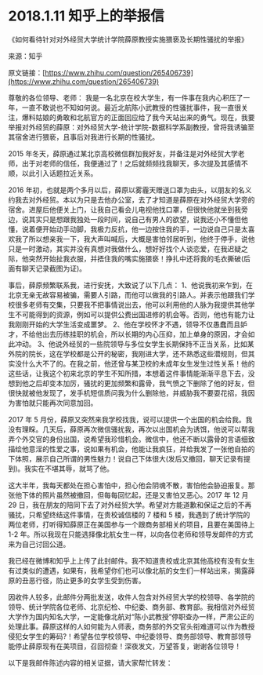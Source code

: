 # 2018.1.11 知乎上的举报信

《如何看待针对对外经贸大学统计学院薛原教授实施猥亵及长期性骚扰的举报》

来源：知乎

原文链接：[https://www.zhihu.com/question/265406739](https://www.zhihu.com/question/265406739)

尊敬的各位领导、老师： 我是一名北京在校大学生，有一件事在我内心积压了一年，一直不敢说也不知如何说。最近北航陈小武教授的性骚扰事件，我一直很关注，爆料姑娘的勇敢和北航官方的正面回应给了我今天站出来的勇气。现在，我要举报对外经贸的薛原：对外经贸大学-统计学院-数据科学系副教授，曾将我诱骗至其宿舍进行猥亵，且事后对我进行长期的性骚扰。

2015 年冬天，薛原通过某北京高校微信群加我好友，并备注是对外经贸大学老师，出于对老师的信任，我便通过了！之后就频频找我聊天，多次提及其感情不顺，以此引入话题拉近关系。

2016 年初，也就是两个多月以后，薛原以雾霾天赠送口罩为由头，以朋友的名义约我去对外经贸。本以为只是去他办公室，去了才知道是薛原在对外经贸大学旁的宿舍。进屋后他便关上门，让我自己看会儿电视他找口罩，但很快他就坐到我旁边，说其实只是想跟我独处一段时间，说自己有男人的欲望，说我还小不懂但他懂，说着便开始动手动脚，我极力反抗，他一边按住我的手，一边说自己只是太喜欢我了所以想亲我一下，我大声叫喊后，大概是害怕邻居听到，他终于停手，说他只是一时激动，其实并没有真想对我做什么，想好好找个人谈恋爱，在我迟疑之际，他突然开始扯我衣服，并捂住我的嘴实施猥亵！挣扎中还将我的毛衣撕破\(后面有聊天记录截图为证\)。

事后，薛原频繁联系我，进行安抚，大致说了以下几点： 1、他说我初来乍到，在北京无亲无故容易被骗，需要人引路，而他可以做我的引路人。并表示他跟我们学校很多老师有交集，只要我不把事情说出去，他可以利用他的人脉为我提供其他学生不可能得到的资源，例如可以提供公费出国进修的机会等。否则，他也有能力让我刚刚开始的大学生活变成噩梦。 2、他在学校怀才不遇，领导不仅愚蠢而且妒才，不给他出去历练挂职的机会，所以长期的内心压抑，加上单身的原因，才会如此冲动。 3、他说外经贸的一些院领导与多位女学生长期保持不正当关系，比如某外院的院长，这在学校都是公开的秘密，我刚进大学，还不熟悉这些潜规则，但其实没什么大不了的。在我之前，他还曾与某卫校的未成年女生发生过性关系！他的这些话，让我这个初来北京的学生不知所措，本想着这件事情能渐渐平息下去，没想到他之后却变本加厉，骚扰的更加频繁和露骨，我气愤之下删除了他的好友，但很快就被他发现了，发手机短信质问我为什么删除他，并威胁我不要耍花招，我因为害怕就只能再次同意加回。

2017 年 5 月份，薛原又突然来我学校找我，说可以提供一个出国的机会给我。我没有理睬。几天后，薛原再次微信骚扰我，再次以出国机会为诱饵，他说可以帮我弄个外交官的身份出国，说希望我珍惜机会。微信中，他还不断以露骨的言语细致描绘他意淫的性爱之事，说如果有机会，他能让我疯狂，并给我发了一张他自拍的下体照，展示自己所谓的男性魅力！说自己下体很大\(发后又撤回，聊天记录有提到\)。我实在不堪其辱，就骂了他。

这大半年，我每天都处在担心害怕中，担心他会阴魂不散，害怕他会胁迫报复。那张他下体的照片虽然被撤回，但每每回忆起，还是又害怕又恶心。2017 年 12 月 29 日，我在朋友的陪同下去了对外经贸大学。希望对方能道歉和保证之后的不再骚扰，只希望终结这件事情，在贵校诚信楼的 7 楼和 5 楼，我遇到了统计学院的两位老师，打听得知薛原正在美国参与一个跟商务部相关的项目，且要在美国待上 1-2 年。所以我现在只能选择像北航女生一样，以向各位老师和领导发邮件的方式来为自己讨回公道。

我已经在微博和知乎上上传了此封邮件。我不知道贵校或北京其他高校有没有女生有过类似的遭遇，如果有，我希望你们也可以像北航的女生们一样站出来，揭露薛原的丑恶行径，防止更多的女学生受到伤害。

因收件人较多，此邮件分两批发送，收件人包含对外经贸大学的校领导、各学院的领导、统计学院各位老师、北京纪检、中纪委、商务部、教育部。我相信对外经贸大学作为国内知名大学，一定能像北航对“陈小武教授”停职查办一样，严肃公正的处理此事。薛原这样的人如何能为人师表，商务部的外交官头衔难道可以作为教授侵犯女学生的筹码?！希望各位学校领导、中纪委领导、商务部领导、教育部领导能停止薛原现有在美项目，召回彻查！深夜发文，万望答复，谢谢各位领导！

以下是我邮件陈述内容的相关证据，请大家帮忙转发：

